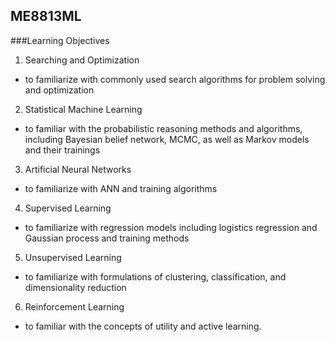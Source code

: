 ## ME8813ML

###Learning Objectives 
1. Searching and Optimization 
- to familiarize with commonly used search algorithms for problem solving and 
optimization 
 
2. Statistical Machine Learning 
 - to familiar with the probabilistic reasoning methods and algorithms, including 
Bayesian belief network, MCMC, as well as Markov models and their trainings  
 
3. Artificial Neural Networks 
 - to familiarize with ANN and training algorithms  
 
4. Supervised Learning 
- to familiarize with regression models including logistics regression and Gaussian 
process and training methods 
 
5. Unsupervised Learning 
- to familiarize with formulations of clustering, classification, and dimensionality 
reduction 
 
6. Reinforcement Learning 
- to familiar with the concepts of utility and active learning. 
 
